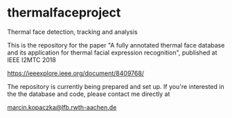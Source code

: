 # thermalfaceproject
Thermal face detection, tracking and analysis

This is the repository for the paper "A fully annotated thermal face database and its application for thermal facial expression recognition", published at IEEE I2MTC 2018

https://ieeexplore.ieee.org/document/8409768/

The repository is currently being prepared and set up. If you're interested in the the database and code, please contact me directly at 

marcin.kopaczka@lfb.rwth-aachen.de





